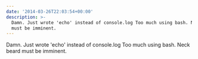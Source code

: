 ```yaml
---
date: '2014-03-26T22:03:54+00:00'
description: >-
  Damn. Just wrote 'echo' instead of console.log Too much using bash. Neck beard
  must be imminent.
---
```

Damn. Just wrote 'echo' instead of console.log Too much using bash. Neck beard must be imminent.
